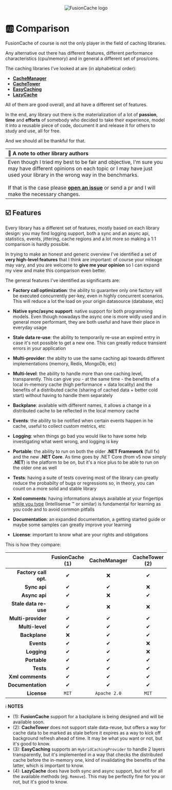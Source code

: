 <div align="center">

![FusionCache logo](logo-128x128.png)

</div>

# :ab: Comparison

FusionCache of course is not the only player in the field of caching libraries.

Any alternative out there has different features, different performance characteristics (cpu/memory) and in general a different set of pros/cons.

The caching libraries I've looked at are (in alphabetical order):

- [**CacheManager**](https://github.com/MichaCo/CacheManager)
- [**CacheTower**](https://github.com/TurnerSoftware/CacheTower)
- [**EasyCaching**](https://github.com/dotnetcore/EasyCaching)
- [**LazyCache**](https://github.com/alastairtree/LazyCache)

All of them are good overall, and all have a different set of features.

In the end, any library out there is the materialization of a lot of **passion**, **time** and **efforts** of somebody who decided to take their experience, model it into a reusable piece of code, document it and release it for others to study and use, all for free.

And we should all be thankful for that.

| :loudspeaker: A note to other library authors |
| :--- |
| Even though I tried my best to be fair and objective, I'm sure you may have different opinions on each topic or I may have just used your library in the wrong way in the benchmarks. <br/> <br/> If that is the case please [**open an issue**](https://github.com/jodydonetti/ZiggyCreatures.FusionCache/issues/new) or send a pr and I will make the necessary changes. |

## :ballot_box_with_check: Features

Every library has a different set of features, mostly based on each library design: you may find logging support, both a sync and an async api, statistics, events, jittering, cache regions and a lot more so making a 1:1 comparison is hardly possible.

In trying to make an honest and generic overview I've identified a set of **very high-level features** that I think are important: of course your mileage may vary, and you are welcome to **give me your opinion** so I can expand my view and make this comparison even better.

The general features I've identified as significants are:

- **Factory call optimization**: the ability to guarantee only one factory will be executed concurrently per-key, even in highly concurrent scenarios. This will reduce a lot the load on your origin datasource (database, etc)

- **Native sync/async support**: native support for both programming models. Even though nowadays the async one is more widly used and in general more performant, they are both useful and have their place in everyday usage

- **Stale data re-use**: the ability to temporarily re-use an expired entry in case it's not possible to get a new one. This can greatly reduce transient errors in your application

- **Multi-provider**: the abilty to use the same caching api towards different implementations (memory, Redis, MongoDb, etc)

- **Multi-level**: the ability to handle more than one caching level, transparently. This can give you - at the same time - the benefits of a local in-memory cache (high performance + data locality) and the benefits of a distributed cache (sharing of cached data + better cold start) without having to handle them separately

- **Backplane**: available with different names, it allows a change in a distributed cache to be reflected in the local memory cache

- **Events**: the ability to be notified when certain events happen in he cache, useful to collect custom metrics, etc

- **Logging**: when things go bad you would like to have some help investigating what went wrong, and logging is key

- **Portable**: the ability to run on both the older **.NET Framework** (full fx) and the new **.NET Core**. As time goes by .NET Core (from v5 now simply **.NET**) is the platform to be on, but it's a nice plus to be able to run on the older one as well

- **Tests**: having a suite of tests covering most of the library can greatly reduce the probabilty of bugs or regressions so, in theory, you can count on a more solid and stable library

- **Xml comments**: having informations always available at your fingertips [while you type](https://docs.microsoft.com/en-us/dotnet/csharp/codedoc) (Intellisense :tm: or similar) is fundamental for learning as you code and to avoid common pitfalls

- **Documentation**: an expanded documentation, a getting started guide or maybe some samples can greatly improve your learning

- **License**: important to know what are your rights and obligations

This is how they compare:

|                       | FusionCache (1) | CacheManager | CacheTower (2) | EasyCaching (3) | LazyCache (4) |
| ---:                  | :---:           | :---:        | :---:          | :---:           |:---:          |
| **Factory call opt.** | ✔              | ❌           | ✔             | ✔               | ✔            |
| **Sync api**          | ✔              | ✔            | ❌            | ✔               | ✔            |
| **Async api**         | ✔              | ❌           | ✔             | ✔               | ⚠            |
| **Stale data re-use** | ✔              | ❌           | ❌            | ❌              | ❌           |
| **Multi-provider**    | ✔              | ✔            | ✔             | ✔               | ❌           |
| **Multi-level**       | ✔              | ✔            | ✔             | ⚠               | ❌           |
| **Backplane**         | ❌             | ✔            | ✔             | ✔               | ❌           |
| **Events**            | ✔              | ✔            | ❌            | ❌              | ❌           |
| **Logging**           | ✔              | ✔            | ❌            | ✔               | ❌           |
| **Portable**          | ✔              | ✔            | ✔             | ✔               | ✔            |
| **Tests**             | ✔              | ✔            | ✔             | ✔               | ✔            |
| **Xml comments**      | ✔              | ✔            | ✔             | ✔               | ❌           |
| **Documentation**     | ✔              | ✔            | ✔             | ✔               | ✔            |
| **License**           | `MIT`           | `Apache 2.0` | `MIT`          | `MIT`           | `MIT`         |

:information_source: **NOTES**
- (1): **FusionCache** support for a backplane is being designed and will be available soon.
- (2): **CacheTower** does not support stale data-reuse, but offers a way for cache data to be marked as stale before it expires as a way to kick off background refresh ahead of time. It may be what you want or not, but it's good to know.
- (3): **EasyCaching** supports an `HybridCachingProvider` to handle 2 layers transparently, but it's implemented in a way that checks the distributed cache before the in-memory one, kind of invalidating the benefits of the latter, which is important to know.
- (4): **LazyCache** does have both sync and async support, but not for all the available methods (eg. `Remove`). This may be perfectly fine for you or not, but it's good to know.

